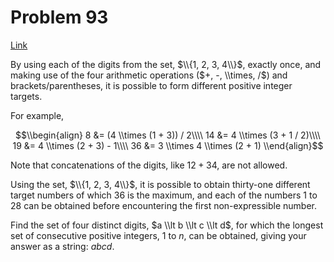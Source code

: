 # Problem 93

[Link](https://projecteuler.net/problem=93)

By using each of the digits from the set, $\\{1, 2, 3, 4\\}$, exactly once, and making use of the four arithmetic operations ($+, -, \\times, /$) and brackets/parentheses, it is possible to form different positive integer targets.

For example,

$$\\begin{align} 8 &= (4 \\times (1 + 3)) / 2\\\\ 14 &= 4 \\times (3 + 1 / 2)\\\\ 19 &= 4 \\times (2 + 3) - 1\\\\ 36 &= 3 \\times 4 \\times (2 + 1) \\end{align}$$

Note that concatenations of the digits, like $12 + 34$, are not allowed.

Using the set, $\\{1, 2, 3, 4\\}$, it is possible to obtain thirty-one different target numbers of which $36$ is the maximum, and each of the numbers $1$ to $28$ can be obtained before encountering the first non-expressible number.

Find the set of four distinct digits, $a \\lt b \\lt c \\lt d$, for which the longest set of consecutive positive integers, $1$ to $n$, can be obtained, giving your answer as a string: *abcd*.